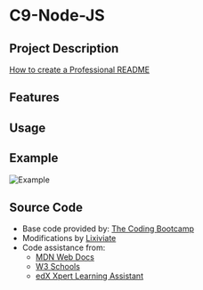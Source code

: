 # C9-Node-JS

## Project Description

[How to create a Professional README](https://coding-boot-camp.github.io/full-stack/github/professional-readme-guide)

## Features

## Usage

## Example

![Example]()

## Source Code

- Base code provided by: [The Coding Bootcamp](https://github.com/coding-boot-camp/potential-enigma)
- Modifications by [Lixiviate](https://github.com/Lixiviate)
- Code assistance from:
  - [MDN Web Docs](https://developer.mozilla.org/en-US/)
  - [W3 Schools](https://www.w3schools.com/)
  - [edX Xpert Learning Assistant](https://www.edx.org/)

